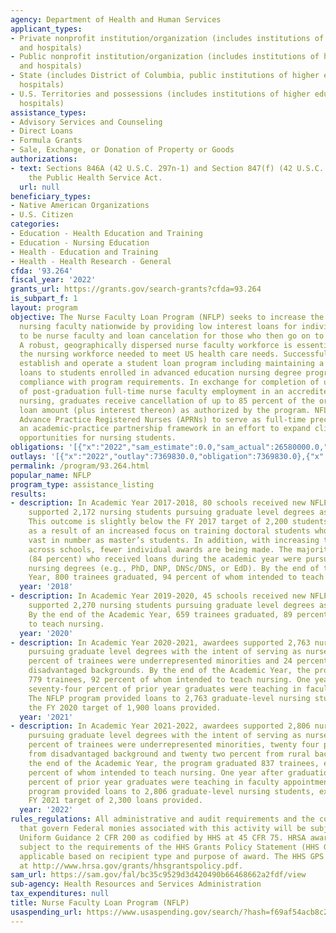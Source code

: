 ```yaml
---
agency: Department of Health and Human Services
applicant_types:
- Private nonprofit institution/organization (includes institutions of higher education
  and hospitals)
- Public nonprofit institution/organization (includes institutions of higher education
  and hospitals)
- State (includes District of Columbia, public institutions of higher education and
  hospitals)
- U.S. Territories and possessions (includes institutions of higher education and
  hospitals)
assistance_types:
- Advisory Services and Counseling
- Direct Loans
- Formula Grants
- Sale, Exchange, or Donation of Property or Goods
authorizations:
- text: Sections 846A (42 U.S.C. 297n-1) and Section 847(f) (42 U.S.C. 297o(f)) of
    the Public Health Service Act.
  url: null
beneficiary_types:
- Native American Organizations
- U.S. Citizen
categories:
- Education - Health Education and Training
- Education - Nursing Education
- Health - Education and Training
- Health - Health Research - General
cfda: '93.264'
fiscal_year: '2022'
grants_url: https://grants.gov/search-grants?cfda=93.264
is_subpart_f: 1
layout: program
objective: The Nurse Faculty Loan Program (NFLP) seeks to increase the number of qualified
  nursing faculty nationwide by providing low interest loans for individuals studying
  to be nurse faculty and loan cancelation for those who then go on to work as faculty.
  A robust, geographically dispersed nurse faculty workforce is essential to producing
  the nursing workforce needed to meet US health care needs. Successful applicants
  establish and operate a student loan program including maintaining a fund, providing
  loans to students enrolled in advanced education nursing degree programs, and monitoring
  compliance with program requirements. In exchange for completion of up to four years
  of post-graduation full-time nurse faculty employment in an accredited school of
  nursing, graduates receive cancellation of up to 85 percent of the original student
  loan amount (plus interest thereon) as authorized by the program. NFLP also encourages
  Advance Practice Registered Nurses (APRNs) to serve as full-time preceptors within
  an academic-practice partnership framework in an effort to expand clinical training
  opportunities for nursing students.
obligations: '[{"x":"2022","sam_estimate":0.0,"sam_actual":26580000.0,"usa_spending_actual":25878861.0},{"x":"2023","sam_estimate":26500000.0,"sam_actual":0.0,"usa_spending_actual":26500000.0},{"x":"2024","sam_estimate":26580000.0,"sam_actual":0.0,"usa_spending_actual":24945524.0}]'
outlays: '[{"x":"2022","outlay":7369830.0,"obligation":7369830.0},{"x":"2023","outlay":1759149.0,"obligation":2382547.0},{"x":"2024","outlay":3410956.16,"obligation":912606.0}]'
permalink: /program/93.264.html
popular_name: NFLP
program_type: assistance_listing
results:
- description: In Academic Year 2017-2018, 80 schools received new NFLP awards. Awardees
    supported 2,172 nursing students pursuing graduate level degrees as nurse faculty.
    This outcome is slightly below the FY 2017 target of 2,200 students, primarily
    as a result of an increased focus on training doctoral students who are not as
    vast in number as master’s students. In addition, with increasing tuition costs
    across schools, fewer individual awards are being made. The majority of students
    (84 percent) who received loans during the academic year were pursuing doctoral-level
    nursing degrees (e.g., PhD, DNP, DNSc/DNS, or EdD). By the end of the Academic
    Year, 800 trainees graduated, 94 percent of whom intended to teach nursing
  year: '2018'
- description: In Academic Year 2019-2020, 45 schools received new NFLP awards. Awardees
    supported 2,270 nursing students pursuing graduate level degrees as nurse faculty.
    By the end of the Academic Year, 659 trainees graduated, 89 percent of whom intended
    to teach nursing.
  year: '2020'
- description: In Academic Year 2020-2021, awardees supported 2,763 nursing students
    pursuing graduate level degrees with the intent of serving as nurse faculty. Twenty-four
    percent of trainees were underrepresented minorities and 24 percent came from
    disadvantaged backgrounds. By the end of the Academic Year, the programs graduated
    779 trainees, 92 percent of whom intended to teach nursing. One year after graduation,
    seventy-four percent of prior year graduates were teaching in faculty appointments.
    The NFLP program provided loans to 2,763 graduate-level nursing students, exceeding
    the FY 2020 target of 1,900 loans provided.
  year: '2021'
- description: In Academic Year 2021-2022, awardees supported 2,806 nursing students
    pursuing graduate level degrees with the intent of serving as nurse faculty. Twenty-six
    percent of trainees were underrepresented minorities, twenty four percent came
    from disadvantaged background and twenty two percent from rural background. By
    the end of the Academic Year, the program graduated 837 trainees, eighty seven
    percent of whom intended to teach nursing. One year after graduation, sixty five
    percent of prior year graduates were teaching in faculty appointments. The NFLP
    program provided loans to 2,806 graduate-level nursing students, exceeding the
    FY 2021 target of 2,300 loans provided.
  year: '2022'
rules_regulations: All administrative and audit requirements and the cost principles
  that govern Federal monies associated with this activity will be subject to the
  Uniform Guidance 2 CFR 200 as codified by HHS at 45 CFR 75. HRSA awards are also
  subject to the requirements of the HHS Grants Policy Statement (HHS GPS) that are
  applicable based on recipient type and purpose of award. The HHS GPS is available
  at http://www.hrsa.gov/grants/hhsgrantspolicy.pdf.
sam_url: https://sam.gov/fal/bc35c9529d3d420490b66468662a2fdf/view
sub-agency: Health Resources and Services Administration
tax_expenditures: null
title: Nurse Faculty Loan Program (NFLP)
usaspending_url: https://www.usaspending.gov/search/?hash=f69af54acb8c23cbe25fb841d6358e9d
---
```

